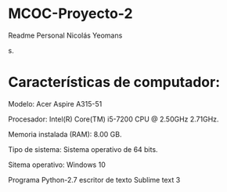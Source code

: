 # MCOC-Proyecto-2
Readme Personal Nicolás Yeomans

s.

Características de computador:
===============
Modelo: Acer Aspire A315-51

Procesador: Intel(R) Core(TM) i5-7200 CPU @ 2.50GHz 2.71GHz.

Memoria instalada (RAM): 8.00 GB.

Tipo de sistema:  Sistema operativo de 64 bits.

Sitema operativo: Windows 10

Programa Python-2.7 escritor de texto Sublime text 3


